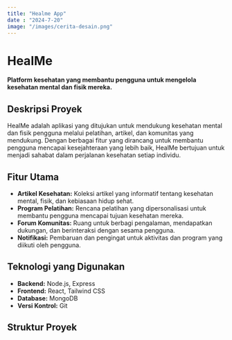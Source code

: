 ```yaml
---
title: "Healme App"
date : "2024-7-20"
image: "/images/cerita-desain.png"
---
```

# HealMe

**Platform kesehatan yang membantu pengguna untuk mengelola kesehatan mental dan fisik mereka.**

## Deskripsi Proyek
HealMe adalah aplikasi yang ditujukan untuk mendukung kesehatan mental dan fisik pengguna melalui pelatihan, artikel, dan komunitas yang mendukung. Dengan berbagai fitur yang dirancang untuk membantu pengguna mencapai kesejahteraan yang lebih baik, HealMe bertujuan untuk menjadi sahabat dalam perjalanan kesehatan setiap individu.

## Fitur Utama
- **Artikel Kesehatan:** Koleksi artikel yang informatif tentang kesehatan mental, fisik, dan kebiasaan hidup sehat.
- **Program Pelatihan:** Rencana pelatihan yang dipersonalisasi untuk membantu pengguna mencapai tujuan kesehatan mereka.
- **Forum Komunitas:** Ruang untuk berbagi pengalaman, mendapatkan dukungan, dan berinteraksi dengan sesama pengguna.
- **Notifikasi:** Pembaruan dan pengingat untuk aktivitas dan program yang diikuti oleh pengguna.

## Teknologi yang Digunakan
- **Backend:** Node.js, Express
- **Frontend:** React, Tailwind CSS
- **Database:** MongoDB
- **Versi Kontrol:** Git

## Struktur Proyek
